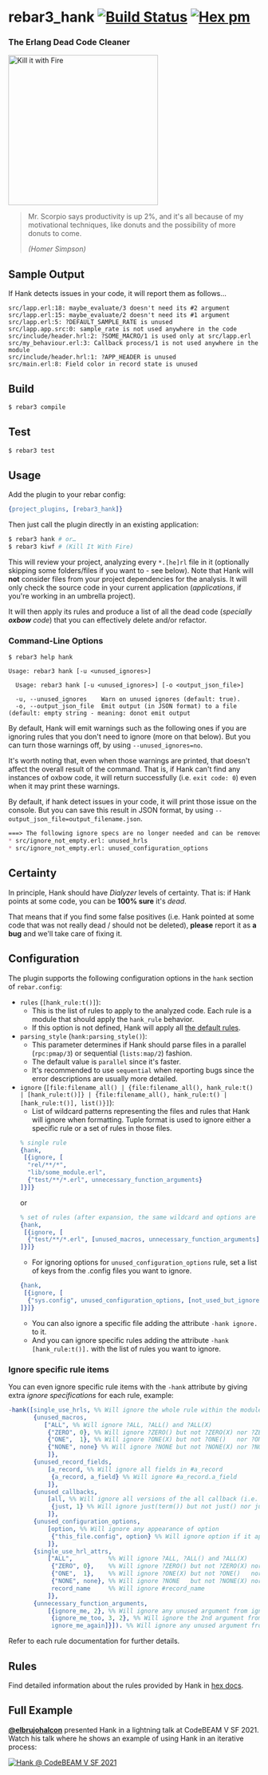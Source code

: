 # rebar3_hank [![Build Status](https://github.com/AdRoll/rebar3_hank/actions/workflows/erlang.yml/badge.svg)](https://github.com/AdRoll/rebar3_hank) [![Hex pm](http://img.shields.io/hexpm/v/rebar3_hank.svg?style=flat)](https://hex.pm/packages/rebar3_hank)
### The Erlang Dead Code Cleaner

<img src="https://repository-images.githubusercontent.com/321259416/91eb8780-3de1-11eb-83e2-be100515c76b" width="300" alt="Kill it with Fire" />

> Mr. Scorpio says productivity is up 2%, and it's all because of my motivational techniques, like donuts and the possibility of more donuts to come.
>
> _(Homer Simpson)_

## Sample Output

If Hank detects issues in your code, it will report them as follows…

```
src/lapp.erl:18: maybe_evaluate/3 doesn't need its #2 argument
src/lapp.erl:15: maybe_evaluate/2 doesn't need its #1 argument
src/lapp.erl:5: ?DEFAULT_SAMPLE_RATE is unused
src/lapp.app.src:0: sample_rate is not used anywhere in the code
src/include/header.hrl:2: ?SOME_MACRO/1 is used only at src/lapp.erl
src/my_behaviour.erl:3: Callback process/1 is not used anywhere in the module
src/include/header.hrl:1: ?APP_HEADER is unused
src/main.erl:8: Field color in record state is unused
```

## Build

```bash
$ rebar3 compile
```

## Test

```bash
$ rebar3 test
```

## Usage

Add the plugin to your rebar config:

```erlang
{project_plugins, [rebar3_hank]}
```

Then just call the plugin directly in an existing application:

```bash
$ rebar3 hank # or…
$ rebar3 kiwf # (Kill It With Fire)
```

This will review your project, analyzing every `*.[he]rl` file in it (optionally skipping some folders/files if you want to - see below).
Note that Hank will **not** consider files from your project dependencies for the analysis. It will only check the source code in your current application (_applications_, if you're working in an umbrella project).

It will then apply its rules and produce a list of all the dead code (_specially **oxbow** code_) that you can effectively delete and/or refactor.

### Command-Line Options

```
$ rebar3 help hank

Usage: rebar3 hank [-u <unused_ignores>]

  Usage: rebar3 hank [-u <unused_ignores>] [-o <output_json_file>]

  -u, --unused_ignores    Warn on unused ignores (default: true).
  -o, --output_json_file  Emit output (in JSON format) to a file (default: empty string - meaning: donot emit output

```
By default, Hank will emit warnings such as the following ones if you are ignoring rules that you don't need to ignore (more on that below). But you can turn those warnings off, by using `--unused_ignores=no`.

It's worth noting that, even when those warnings are printed, that doesn't affect the overall result of the command. That is, if Hank can't find any instances of oxbow code, it will return successfully (i.e. `exit code: 0`) even when it may print these warnings.

By default, if hank detect issues in your code, it will print those issue on the console. But you can save this result in JSON format,
by using `--output_json_file=output_filename.json`.

```markdown
===> The following ignore specs are no longer needed and can be removed:
* src/ignore_not_empty.erl: unused_hrls
* src/ignore_not_empty.erl: unused_configuration_options
```

## Certainty

In principle, Hank should have _Dialyzer_ levels of certainty. That is: if Hank points at some code, you can be **100% sure** it's _dead_.

That means that if you find some false positives (i.e. Hank pointed at some code that was not really dead / should not be deleted), **please** report it as **a bug** and we'll take care of fixing it.

## Configuration

The plugin supports the following configuration options in the `hank` section of `rebar.config`:

* `rules` (`[hank_rule:t()]`):
    - This is the list of rules to apply to the analyzed code. Each rule is a module that should apply the `hank_rule` behavior.
    - If this option is not defined, Hank will apply all [the default rules](src/rules).
* `parsing_style` (`hank:parsing_style()`):
    - This parameter determines if Hank should parse files in a parallel (`rpc:pmap/3`) or sequential (`lists:map/2`) fashion.
    - The default value is `parallel` since it's faster.
    - It's recommended to use `sequential` when reporting bugs since the error descriptions are usually more detailed.
* `ignore` (`[file:filename_all() | {file:filename_all(), hank_rule:t() | [hank_rule:t()]} | {file:filename_all(), hank_rule:t() | [hank_rule:t()], list()}]`):
    - List of wildcard patterns representing the files and rules that Hank will ignore when formatting. Tuple format is used to ignore either a specific rule or a set of rules in those files.
  ```erlang
  % single rule
  {hank,
   [{ignore, [
    "rel/**/*",
    "lib/some_module.erl",
    {"test/**/*.erl", unnecessary_function_arguments}
  ]}]}
  ```
  or
  ```erlang
  % set of rules (after expansion, the same wildcard and options are used for all rules)
  {hank,
   [{ignore, [
    {"test/**/*.erl", [unused_macros, unnecessary_function_arguments]}
  ]}]}
  ```
    - For ignoring options for `unused_configuration_options` rule, set a list of keys from the .config files you want to ignore.
  ```erlang
  {hank,
   [{ignore, [
    {"sys.config", unused_configuration_options, [not_used_but_ignored]}
  ]}]}
  ```
    - You can also ignore a specific file adding the attribute `-hank ignore.` to it.
    - And you can ignore specific rules adding the attribute `-hank [hank_rule:t()].` with the list of rules you want to ignore.

### Ignore specific rule items
You can even ignore specific rule items with the `-hank` attribute by giving extra _ignore specifications_ for each rule, example:
```erlang
-hank([single_use_hrls, %% Will ignore the whole rule within the module
       {unused_macros,
          ["ALL", %% Will ignore ?ALL, ?ALL() and ?ALL(X)
           {"ZERO", 0}, %% Will ignore ?ZERO() but not ?ZERO(X) nor ?ZERO
           {"ONE",  1}, %% Will ignore ?ONE(X) but not ?ONE()   nor ?ONE
           {"NONE", none} %% Will ignore ?NONE but not ?NONE(X) nor ?NONE()
           ]},
       {unused_record_fields,
           [a_record, %% Will ignore all fields in #a_record
            {a_record, a_field} %% Will ignore #a_record.a_field
           ]},
       {unused_callbacks,
           [all, %% Will ignore all versions of the all callback (i.e. any arity)
            {just, 1} %% Will ignore just(term()) but not just() nor just(_, _) callbacks
           ]},
       {unused_configuration_options,
           [option, %% Will ignore any appearance of option
            {"this_file.config", option} %% Will ignore option if it appears in "this_file.config"
           ]},
       {single_use_hrl_attrs,
           ["ALL",          %% Will ignore ?ALL, ?ALL() and ?ALL(X)
            {"ZERO", 0},    %% Will ignore ?ZERO() but not ?ZERO(X) nor ?ZERO
            {"ONE",  1},    %% Will ignore ?ONE(X) but not ?ONE()   nor ?ONE
            {"NONE", none}, %% Will ignore ?NONE   but not ?NONE(X) nor ?NONE()
            record_name     %% Will ignore #record_name
           ]},
       {unnecessary_function_arguments,
           [{ignore_me, 2}, %% Will ignore any unused argument from ignore_me/2
            {ignore_me_too, 3, 2}, %% Will ignore the 2nd argument from ignore_me_too/3
            ignore_me_again]}]). %% Will ignore any unused argument from any `ignore_me_again/x` within the module (no matter the arity)
```
Refer to each rule documentation for further details.

## Rules

Find detailed information about the rules provided by Hank in [hex docs](https://hexdocs.pm/rebar3_hank/).

## Full Example

[**@elbrujohalcon**](https://github.com/elbrujohalcon) presented Hank in a lightning talk at CodeBEAM V SF 2021. Watch his talk where he shows an example of using Hank in an iterative process:

[![Hank @ CodeBEAM V SF 2021](http://img.youtube.com/vi/JWicgBIoUTM/0.jpg)](http://www.youtube.com/watch?v=JWicgBIoUTM "Hank @ CodeBEAM V SF 2021")
